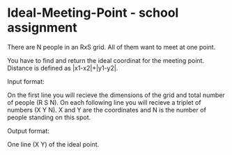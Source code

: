 # Ideal-Meeting-Point - school assignment
There are N people in an RxS grid. All of them want to meet at one point.

You have to find and return the ideal coordinat for the meeting point. Distance is defined as |x1-x2|+|y1-y2|.

Input format:

On the first line you will recieve the dimensions of the grid and total number of people (R S N).
On each following line you will recieve a triplet of numbers (X Y N). X and Y are the coordinates and N is the number of people standing on this spot.

Output format:

One line (X Y) of the ideal point.
